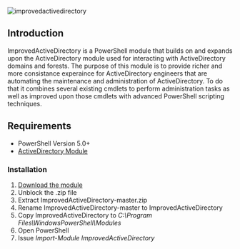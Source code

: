 ![improvedactivedirectory](http://i.imgur.com/WbVloeK.png "improvedactivedirectory")

## Introduction
ImprovedActiveDirectory is a PowerShell module that builds on and expands upon the ActiveDirectory module used for interacting with ActiveDirectory domains and forests.
The purpose of this module is to provide richer and more consistance experaince for ActiveDirectory engineers that are automating the maintenance and administration of
ActiveDirectory. To do that it combines several existing cmdlets to perform administration tasks as well as improved upon those cmdlets with advanced PowerShell scripting
techniques. 

## Requirements

- PowerShell Version 5.0+
- [ActiveDirectory Module](https://www.microsoft.com/en-us/download/details.aspx?id=45520)

### Installation

1. [Download the module](https://github.com/Duffney/ImprovedActiveDirectory/archive/master.zip)
2. Unblock the .zip file
3. Extract ImprovedActiveDirectory-master.zip
4. Rename ImprovedActiveDirectory-master to ImprovedActiveDirectory
5. Copy ImprovedActiveDirectory to *C:\Program Files\WindowsPowerShell\Modules*
6. Open PowerShell
7. Issue *Import-Module ImprovedActiveDirectory*